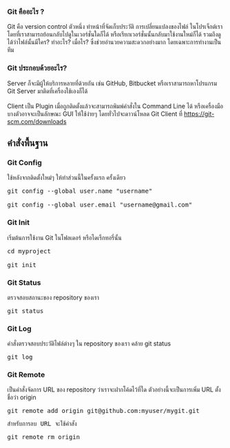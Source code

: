 ### Git คืออะไร ?

Git คือ version control ตัวหนึ่ง ทำหน้าที่จัดเก็บประวัติ การเปลี่ยนแปลงของไฟล์ ในโปรเจ็กต์เรา โดยที่เราสามารถย้อนกลับไปดูในเวอร์ชั่นใดก็ได้ หรือเรียกเวอร์ชั่นนั้นกลับมาใช้งานใหม่ก็ได้ รวมถึงดูได้ว่าไฟล์นั้นมีใคร? ทำอะไร? เมื่อไร? ซึ่งช่วยอำนวยความสะดวกอย่างมาก โดยเฉพาะการทำงานเป็นทีม

### Git ประกอบด้วยอะไร?
Server ก็จะมีผู้ให้บริการหลายที่ด้วยกัน เช่น GitHub, Bitbucket หรือเราสามารถหาโปรแกรม Git Server มาติดที่เครื่องใช้เองก็ได้
<br><br>
Client เป็น Plugin เมื่อถูกติดตั้งแล้วจะสามารถพิมพ์คำสั่งใน Command Line ได้ หรือเครื่องมือบางตัวอาจจะเป็นลักษณะ GUI ให้ใช้ง่ายๆ โดยทั่วไปจะดาวน์โหลด Git Client ที่ https://git-scm.com/downloads

## คำสั่งพื้นฐาน

### Git Config
ใช้หลังจากติดตั้งใหม่ๆ ให้ทำส่วนนี้ในครั้งแรก ครั้งเดียว
<pre>
git config --global user.name "username"<br>
git config --global user.email "username@gmail.com"
</pre>

### Git Init
เริ่มต้นการใช้งาน Git ในโฟลเดอร์ หรือไดเร็กทอรี่นั้น
<pre>
cd myproject<br>
git init
</pre>

### Git Status
ตรวจสอบสถานะของ repository ของเรา
<pre>
git status
</pre>

### Git Log
คำสั่งตรวจสอบประวัติไฟล์ต่างๆ ใน repository ของเรา คล้าย git status
<pre>
git log
</pre>

### Git Remote
เป็นคำสั่งจัดการ URL ของ repository ว่าเราจะฝากโค้ดไว้ที่ใด ตัวอย่างนี้จะเป็นการเพิ่ม URL ตั้งชื่อว่า origin
<pre>
git remote add origin git@github.com:myuser/mygit.git
<pre>
สำหรับการลบ URL จะใช้คำสั่ง
<pre>
git remote rm origin
</pre>
